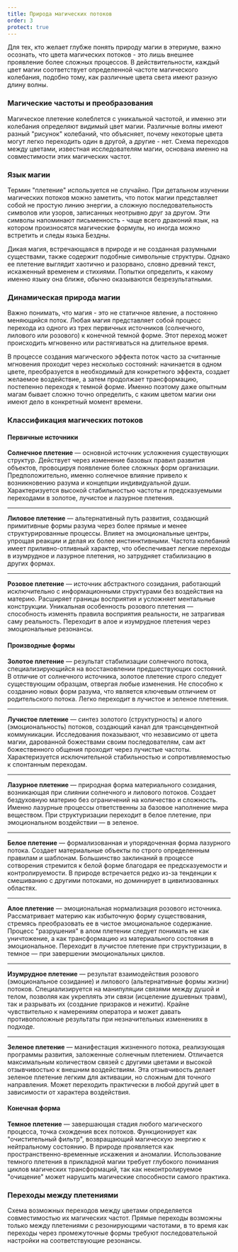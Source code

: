 ```yaml
---
title: Природа магических потоков
order: 3
protect: true
---
```


Для тех, кто желает глубже понять природу магии в этериуме, важно осознать, что цвета магических потоков - это лишь внешнее проявление более сложных процессов. В действительности, каждый цвет магии соответствует определенной частоте магического колебания, подобно тому, как различные цвета света имеют разную длину волны.

### Магические частоты и преобразования

Магическое плетение колеблется с уникальной частотой, и именно эти колебания определяют видимый цвет магии. Различные волны имеют разный "рисунок" колебаний, что объясняет, почему некоторые цвета могут легко переходить один в другой, а другие - нет. Схема переходов между цветами, известная исследователям магии, основана именно на совместимости этих магических частот.

### Язык магии

Термин "плетение" используется не случайно. При детальном изучении магических потоков можно заметить, что поток магии представляет собой не простую линию энергии, а сложную последовательность символов или узоров, записанных неотрывно друг за другом. Эти символы напоминают письменность - чаще всего драконий язык, на котором произносятся магические формулы, но иногда можно встретить и следы языка Бездны.

Дикая магия, встречающаяся в природе и не созданная разумными существами, также содержит подобные символьные структуры. Однако ее плетение выглядит хаотично и разорвано, словно древний текст, искаженный временем и стихиями. Попытки определить, к какому именно языку она ближе, обычно оказываются безрезультатными.

### Динамическая природа магии

Важно понимать, что магия - это не статичное явление, а постоянно меняющийся поток. Любая магия представляет собой процесс перехода из одного из трех первичных источников (солнечного, лилового или розового) к конечной темной форме. Этот переход может происходить мгновенно или растягиваться на длительное время.

В процессе создания магического эффекта поток часто за считанные мгновения проходит через несколько состояний: начинается в одном цвете, преобразуется в необходимый для конкретного эффекта, создает желаемое воздействие, а затем продолжает трансформацию, постепенно переходя к темной форме. Именно поэтому даже опытным магам бывает сложно точно определить, с каким цветом магии они имеют дело в конкретный момент времени.

### Классификация магических потоков

#### Первичные источники

<ColorBox color="sun" /> **Солнечное плетение** — основной источник усложнения существующих структур. Действует через изменение базовых правил развития объектов, провоцируя появление более сложных форм организации. Предположительно, именно солнечное влияние привело к возникновению разума и концепции индивидуальной души. Характеризуется высокой стабильностью частоты и предсказуемыми переходами в золотое, лучистое и лазурное плетения.

---

<ColorBox color="lilac" /> **Лиловое плетение** — альтернативный путь развития, создающий примитивные формы разума через более прямые и менее структурированные процессы. Влияет на эмоциональные центры, упрощая реакции и делая их более инстинктивными. Частота колебаний имеет приливно-отливный характер, что обеспечивает легкие переходы в изумрудное и лазурное плетения, но затрудняет стабилизацию в других формах.

---

<ColorBox color="pink" /> **Розовое плетение** — источник абстрактного созидания, работающий исключительно с информационными структурами без воздействия на материю. Расширяет границы восприятия и усложняет ментальные конструкции. Уникальная особенность розового плетения — способность изменять правила восприятия реальности, не затрагивая саму реальность. Переходит в алое и изумрудное плетения через эмоциональные резонансы.

#### Производные формы

<ColorBox color="golden" /> **Золотое плетение** — результат стабилизации солнечного потока, специализирующийся на восстановлении предшествующих состояний. В отличие от солнечного источника, золотое плетение строго следует существующим образцам, отвергая любые изменения. Не способно к созданию новых форм разума, что является ключевым отличием от родительского потока. Легко переходит в лучистое и зеленое плетения.

---

<ColorBox color="radiant" /> **Лучистое плетение** — синтез золотого (структурность) и алого (эмоциональность) потоков, создающий канал для трансцендентной коммуникации. Исследования показывают, что независимо от цвета магии, дарованной божествами своим последователям, сам акт божественного общения проходит через лучистые частоты. Характеризуется исключительной стабильностью и сопротивляемостью к спонтанным переходам.

---

<ColorBox color="azure" /> **Лазурное плетение** — природная форма материального созидания, возникающая при слиянии солнечного и лилового потоков. Создает бездуховную материю без ограничений на количество и сложность. Именно лазурные процессы ответственны за базовое наполнение мира веществом. При структуризации переходит в белое плетение, при эмоциональном воздействии — в зеленое.

---

<ColorBox color="clear" /> **Белое плетение** — формализованная и упорядоченная форма лазурного потока. Создает материальные объекты по строго определенным правилам и шаблонам. Большинство заклинаний в процессе сотворения стремится к белой форме благодаря ее предсказуемости и контролируемости. В природе встречается редко из-за тенденции к смешиванию с другими потоками, но доминирует в цивилизованных областях.

---

<ColorBox color="crimson" /> **Алое плетение** — эмоциональная нормализация розового источника. Рассматривает материю как избыточную форму существования, стремясь преобразовать ее в чистое эмоциональное содержание. Процесс "разрушения" в алом плетении следует понимать не как уничтожение, а как трансформацию из материального состояния в эмоциональное. Переходит в лучистое плетение при структуризации, в темное — при завершении эмоциональных циклов.

---

<ColorBox color="emerald" /> **Изумрудное плетение** — результат взаимодействия розового (эмоциональное созидание) и лилового (альтернативные формы жизни) потоков. Специализируется на манипуляции связями между душой и телом, позволяя как укреплять эти связи (исцеление душевных травм), так и разрывать их (создание призраков и нежити). Крайне чувствительно к намерениям оператора и может давать противоположные результаты при незначительных изменениях в подходе.

---

<ColorBox color="green" /> **Зеленое плетение** — манифестация жизненного потока, реализующая программы развития, заложенные солнечным плетением. Отличается максимальным количеством связей с другими цветами и высокой отзывчивостью к внешним воздействиям. Эта отзывчивость делает зеленое плетение легким для активации, но сложным для точного направления. Может переходить практически в любой другий цвет в зависимости от характера воздействия.

#### Конечная форма

<ColorBox color="dark" /> **Темное плетение** — завершающая стадия любого магического процесса, точка схождения всех потоков. Функционирует как "очистительный фильтр", возвращающий магическую энергию к нейтральному состоянию. В природе проявляется как пространственно-временные искажения и аномалии. Использование темного плетения в прикладной магии требует глубокого понимания циклов магических трансформаций, так как неконтролируемое "очищение" может нарушить магические способности самого практика.

### Переходы между плетениями

Схема возможных переходов между цветами определяется совместимостью их магических частот. Прямые переходы возможны только между плетениями с резонирующими частотами, в то время как переходы через промежуточные формы требуют последовательной настройки на соответствующие резонансы.